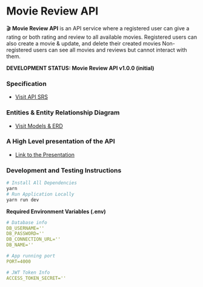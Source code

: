 # Movie Review API

🎬 **Movie Review API** is an API service where a registered user can give a rating or both rating and review to all available movies. Registered users can also create a movie & update, and delete their created movies
Non-registered users can see all movies and reviews but cannot interact with them.

**DEVELOPMENT STATUS: Movie Review API v1.0.0 (initial)**

### Specification

- [Visit API SRS](https://sakilscode.notion.site/SRS-Software-Requirement-Specification-21bde6565e474f62991b3f700e31aece?pvs=4)

### Entities & Entity Relationship Diagram

- [Visit Models & ERD](https://sakilscode.notion.site/Entities-Entity-Relationship-Diagram-f116ce505652420eb339b0d762073fd4?pvs=4)

### A High Level presentation of the API

- [Link to the Presentation](https://docs.google.com/presentation/d/1J5pTy4eh5AIlcPWEg_1aEFsNEXT4-kDB_ak5Nq8yNMg)

### Development and Testing Instructions

```bash
# Install All Dependencies
yarn
# Run Application Locally
yarn run dev
```

**Required Environment Variables (.env)**

```yaml
# Database info
DB_USERNAME=''
DB_PASSWORD=''
DB_CONNECTION_URL=''
DB_NAME=''

# App running port
PORT=4000

# JWT Token Info
ACCESS_TOKEN_SECRET=''
```
